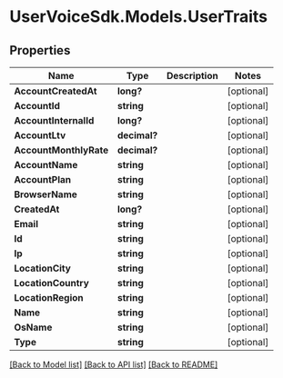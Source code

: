 # UserVoiceSdk.Models.UserTraits
## Properties

Name | Type | Description | Notes
------------ | ------------- | ------------- | -------------
**AccountCreatedAt** | **long?** |  | [optional] 
**AccountId** | **string** |  | [optional] 
**AccountInternalId** | **long?** |  | [optional] 
**AccountLtv** | **decimal?** |  | [optional] 
**AccountMonthlyRate** | **decimal?** |  | [optional] 
**AccountName** | **string** |  | [optional] 
**AccountPlan** | **string** |  | [optional] 
**BrowserName** | **string** |  | [optional] 
**CreatedAt** | **long?** |  | [optional] 
**Email** | **string** |  | [optional] 
**Id** | **string** |  | [optional] 
**Ip** | **string** |  | [optional] 
**LocationCity** | **string** |  | [optional] 
**LocationCountry** | **string** |  | [optional] 
**LocationRegion** | **string** |  | [optional] 
**Name** | **string** |  | [optional] 
**OsName** | **string** |  | [optional] 
**Type** | **string** |  | [optional] 

[[Back to Model list]](../README.md#documentation-for-models) [[Back to API list]](../README.md#documentation-for-api-endpoints) [[Back to README]](../README.md)

